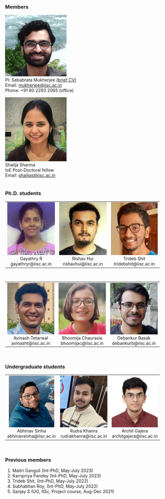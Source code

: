 ### Members

<img src="images/me.jpeg" width="200"/>  <br/>
PI: Sebabrata Mukherjee <a href="https://sebabrata-mukherjee.github.io/seba.html" target="_blank">(brief CV)</a> <br/>
Email: mukherjee@iisc.ac.in <br />
Phone: +91 80 2293 2065 (office)


<img src="imageN/Shailja_IMG_5329-2.jpg" width="200"/>  <br/>
Shailja Sharma  <br/>
IoE Post-Doctoral fellow  <br/>
Email: shailjas@iisc.ac.in <br />
<br/>




### Ph.D. students
<table border="0">
 <tr>
        <td>  
            <div align="center">
                <img src="imageN/Gayathry_n.png" height="172"/> <br/>
                 Gayathry R<br/>
                 gayathryr@iisc.ac.in <br/>
             </div>
        </td>
        <td>
            <div align="center">
               <img src="imageN/RishavImage1.jpg" height="172"/> <br/>
                 Rishav Hui <br/>
                 rishavhui@iisc.ac.in <br/>
             </div>
        </td>
         <td>
            <div align="center">
             <img src="imageN/trideb.jpg" height="172"/> <br/>
             Trideb Shit<br/>
             tridebshit@iisc.ac.in <br/>
             </div>
         </td>
 </tr>
</table>
<br/>

<table border="0">
 <tr>
         <td>
            <div align="center">
              <img src="imageN/Avinash-2.jpg" height="168"/> <br/>
              Avinash Tetarwal <br/>
              avinasht@iisc.ac.in <br/>
             </div>
         </td>
          <td>
            <div align="center">
                 <img src="imageN/Bhoomija-2.jpg" height="168"/>  <br/>
                  Bhoomija Chaurasia  <br/>
                  bhoomijac@iisc.ac.in <br />
            </div>
        </td>
        <td>
            <div align="center">
                 <img src="imageN/Debankur-2.jpg" height="168"/>  <br/>
                  Debankur Basak  <br/>
                  debankurb@iisc.ac.in <br />
            </div>
        </td>
 </tr>
</table>
<br/>


         
### Undergraduate students
<table border="0">
 <tr>
        <td>  
            <div align="center">
                 <img src="imageN/Abhinav.jpeg" height="168"/>  <br/>
                  Abhinav Sinha  <br/>
                  abhinavsinha@iisc.ac.in <br />
            </div>
        </td>
        <td>
            <div align="center">
                 <img src="imageN/RudraKhanra-2.jpg" height="168"/>  <br/>
                  Rudra Khanra  <br/>
                  rudrakhanra@iisc.ac.in <br />
            </div>
        </td>
        <td>
            <div align="center">
                 <img src="imageN/Archit-2.jpeg" height="168"/>  <br/>
                  Archit Gajera  <br/>
                  architgajera@iisc.ac.in <br />
            </div>
        </td>
 </tr>
</table>
<br/>

### Previous members

1. Maitri Ganguli (Int-PhD, May-July 2023)
2. Karnpriya Pandey (Int-PhD, May-July 2023)
3. Trideb Shit, (Int-PhD, May-July 2022)
4. Subhabhan Roy, (Int-PhD, May-July 2022)
5. Sanjay S (UG, IISc, Project course, Aug-Dec 2021) 










<!---
<img src="imageN/Sanjay_n.png" width="240"/> <br/>

Sanjay S (Undergraduate Student) <br/>
Email: sanjays1@iisc.ac.in <br/>
---->

<!---



<img src="imageN/Gayathry_n.png" width="200"/> <br/>
Gayathry R (Ph.D. Student) <br/>
Email: gayathryr@iisc.ac.in <br/>


<img src="imageN/RishavImage.jpg" width="200"/> <br/>
Rishav Hui (Ph.D. Student) <br/>
Email: rishavhui@iisc.ac.in <br/>


<img src="imageN/Avinash-2.jpg" width="200"/> <br/>
Avinash Tetarwal (Ph.D. Student) <br/>
Email: avinasht@iisc.ac.in <br/>


<img src="imageN/trideb.jpg" width="200"/> <br/>
Trideb Shit (Int. PhD Intern) <br/>
Email: tridebshit@iisc.ac.in <br/>

<img src="images/me.jpeg" width="180"/>  <br/>
PI: Sebabrata Mukherjee <a href="https://sebabrata-mukherjee.github.io/seba.html" target="_blank">(brief CV)</a> <br/>
Email: mukherjee@iisc.ac.in <br />
Phone: +91 80 2293 2065 (office)


<img src="imageN/Shailja_IMG_5329-2.jpeg" width="180"/>  <br/>
Shailja Sharma  <br/>
IoE Post-Doctoral fellow  <br/>
Email: shailjas@iisc.ac.in <br />




--->
